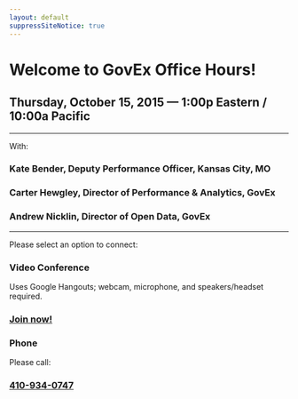 ```yaml
---
layout: default
suppressSiteNotice: true
---
```


  <div class="row center-block">
      <h1>Welcome to GovEx Office Hours!</h1>
      <h2>Thursday, October 15, 2015 &mdash; 1:00p Eastern / 10:00a Pacific</h2>
      <hr />
      <p>With:</p>
      <h3>Kate Bender, Deputy Performance Officer, Kansas City, MO</h3>
      <h3>Carter Hewgley, Director of Performance & Analytics, GovEx</h3>
      <h3>Andrew Nicklin, Director of Open Data, GovEx</h3>
      <hr />
      <p>Please select an option to connect:</p>
  </div>
  <div class="row">
    <div class="col-md-6">
      <div class="panel panel-info">
        <div class="panel-heading"><h3 class="panel-title"><span class="glyphicon glyphicon-facetime-video"></span> Video Conference</h3></div>
        <div class="panel-body">
          <p>Uses Google Hangouts; webcam, microphone, and speakers/headset required.</p>
          <h3><a class="btn btn-primary" href="https://hangouts.google.com/call/y56o6ujve4cdw674z6wtm75bcma" role="button">Join now!</a></h3>
        </div>
      </div>
    </div>
    <div class="col-md-6">
      <div class="panel panel-info">
        <div class="panel-heading"><h3 class="panel-title"><span class="glyphicon glyphicon-earphone"></span> Phone</h3></div>
        <div class="panel-body">
          <p>Please call:</p>
          <h3><a href="tel:410-934-0474">410-934-0747</a></h3>
        </div>
      </div>
    </div>
  </div>
      
